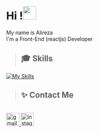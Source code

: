 <h1 align="left">Hi !<img src="https://media.giphy.com/media/hvRJCLFzcasrR4ia7z/giphy.gif" width="35"></h1>

<p align="left">
   My name is Alireza <br>
   I'm a Front-End (reactjs) Developer
</p>

###
><h2 align="left">🎓 Skills</h2>
[![My Skills](https://skillicons.dev/icons?i=html,css,js,react,redux,bootstrap,git,github,typescript)](https://skillicons.dev)
<br/>



###
><h2 align="left"> ✨ Contact Me</h2>
<br/>
<div align="left">
  <a href="mailto:alirezamohammadkhani2@gmail.com" target="_blank">
    <img src="https://img.icons8.com/doodle/40/000000/gmail--v2.png" height="35" alt="gmail logo"  />
  </a>
  <a href="https://www.linkedin.com/in/alireza-mohammadkhani-41a526203/" target="_blank">
    <img src="https://img.icons8.com/doodle/40/000000/linkedin--v2.png" height="35" alt="instagram logo"  />
  </a>
</div>
